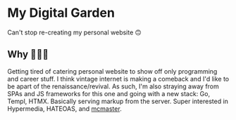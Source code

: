# My Digital Garden

Can't stop re-creating my personal website 🙃

## Why 🤷🏻‍♂️

Getting tired of catering personal website to show off only programming and career stuff. I think vintage internet is making a comeback and I'd like to be apart of the renaissance/revival. As such, I'm also straying away from SPAs and JS frameworks for this one and going with a new stack: Go, Templ, HTMX. Basically serving markup from the server. Super interested in Hypermedia, HATEOAS, and [mcmaster](https://www.mcmaster.com/).
